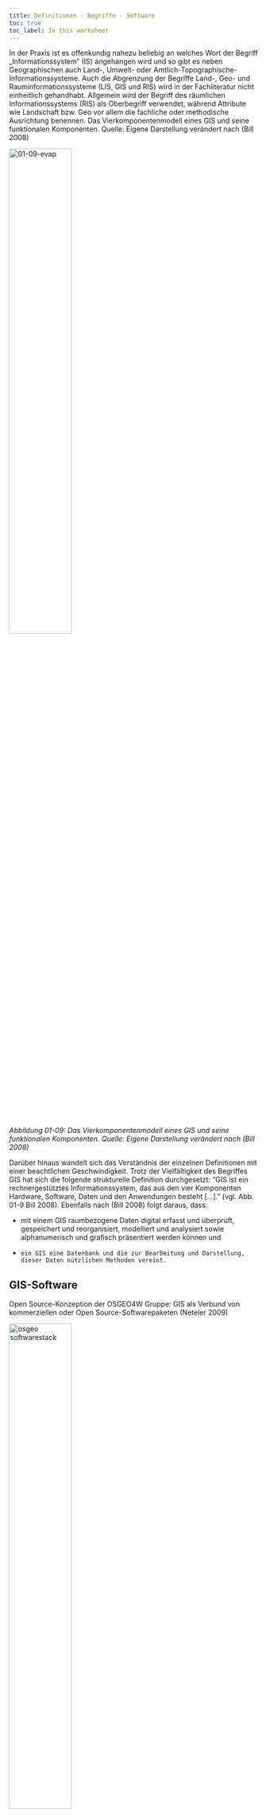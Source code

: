 ```yaml
---
title: Definitionen - Begriffe - Software
toc: true
toc_label: In this worksheet
---
```


In der Praxis ist es offenkundig nahezu beliebig an welches Wort der Begriff „Informationssystem“ (IS) angehangen wird und so gibt es neben Geographischen auch Land-, Umwelt- oder Amtlich-Topographische-Informationssysteme. Auch die Abgrenzung der Begriffe Land-, Geo- und Rauminformationssysteme (LIS, GIS und RIS) wird in der Fachliteratur nicht einheitlich gehandhabt. Allgemein wird der Begriff des räumlichen Informationssystems (RIS) als Oberbegriff verwendet, während Attribute wie Landschaft bzw. Geo vor allem die fachliche oder methodische Ausrichtung benennen.
Das Vierkomponentenmodell eines GIS und seine funktionalen Komponenten. Quelle: Eigene Darstellung verändert nach (Bill 2008)

<html>
 <a  href="https://www.flickr.com/photos/environmentalinformatics-marburg/13898597476" title="01-09-evap by Environmental Informatics Marburg, on Flickr"><img src="https://farm3.staticflickr.com/2914/13898597476_31f7b3b514_n.jpg" width="50%"  alt="01-09-evap"></a></a>
</html>

*Abbildung 01-09: Das Vierkomponentenmodell eines GIS und seine funktionalen Komponenten. Quelle: Eigene Darstellung verändert nach (Bill 2008)*

Darüber hinaus wandelt sich das Verständnis der einzelnen Definitionen mit einer beachtlichen Geschwindigkeit. Trotz der Vielfältigkeit des Begriffes GIS hat sich die folgende strukturelle Definition durchgesetzt: “GIS ist ein rechnergestütztes Informationssystem, das aus den vier Komponenten Hardware, Software, Daten und den Anwendungen besteht [...].”  (vgl. Abb. 01-9 Bill 2008). Ebenfalls nach  (Bill 2008) folgt daraus, dass:

*  mit einem GIS raumbezogene Daten digital erfasst und überprüft, gespeichert und reorganisiert, modelliert und analysiert sowie alphanumerisch und grafisch präsentiert werden können und
*     ein GIS eine Datenbank und die zur Bearbeitung und Darstellung, dieser Daten nützlichen Methoden vereint.


## GIS-Software


Open Source-Konzeption der OSGEO4W Gruppe: GIS als Verbund von kommerziellen oder Open Source-Softwarepaketen (Neteler 2009)

<html>
 <a  href="http://apps.p2g.in/images/osgeo_software_stack.png" title="osgeosoftware stack"><img src="http://apps.p2g.in/images/osgeo_software_stack.png" width="50%"  alt="osgeo softwarestack"></a></a>
</html>



*Abbildung 01-10: Open Source-Konzeption der OSGEO4W Gruppe: GIS als Verbund von kommerziellen oder Open Source-Softwarepaketen (Neteler 2009)*

GIS-Software sind umfassende Softwarewerkzeuge, die sowohl kommerziell als auch auf Open Source Basis entwickelt werden. In GIS-Software ist sowohl raumspezifische Methodik zur Bearbeitung spezifischer, raumrelevanter Problem- und Fragestellungen in der Analyse, Wissensgenerierung oder Planung integriert als auch Werkzeuge zur Verwaltung, Modellierung und Präsentation der Daten (vgl. Abb 01-10).

## GIS im Studium Geographie als produktiver Workflow

Projektorientierter Einsatz eines GI-Systems dargestellt als Workflow zur Abstraktion der Echtwelt. Quelle Eigener Entwurf nach (Bill 2008)
<html>
 <a  ="https://www.flickr.com/photos/environmentalinformatics-marburg/13898619726" title="01-11-evap_flow by Environmental Informatics Marburg, on Flickr"><img src="https://farm4.staticflickr.com/3720/13898619726_c8e6cd3379.jpg" width="50%"  alt="01-11-evap_flow"></a></a>
</html>

*Abbildung 01-11: Projektorientierter Einsatz eines GI-Systems dargestellt als Workflow zur Abstraktion der Echtwelt. Quelle Eigener Entwurf nach (Bill 2008)*

## Bearbeiten Sie...

Betrachten Sie das obiges Ablaufdiagramm. Es versucht die verschiedenen Bereiche von GIS als das Schema einer projektorientierten Arbeitsorganisation darzustellen. Realität wird über ein abstraktes Raummodell in eine konkrete Datenmodellierung überführt. Dies findet mit den EVAP-Elementen der Verwaltung, Integration und Analyse von Daten zur zielorientierten Präsentation statt. Versuchen Sie die Integration der einzelnen Definitionen nachzuvollziehen. Das Modul Geoinformatik im Bachelor-Kurs ist in etwa korrespondierend zur Farbgebung in 4 Blöcke unterteilt (vgl. Abb. 01-11). GIS im geographischen Kontext soll Ihre Kompetenzen und Ihr Verständnis in den B ereichen Welt (Block 1; orange), Datenbestand (Block 2; grau), Analyse (Block 3; blau) und Synthese (Block 1 & 4; grün) stärken.

